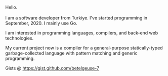 Hello. <br><br>
I am a software developer from Turkiye. I've started programming in September, 2020. I mainly use Go.

I am interested in programming languages, compilers, and back-end web technologies.

My current project now is a compiler for a general-purpose statically-typed garbage-collected language with pattern matching and generic programming. 
 
Gists @
https://gist.github.com/betelgeuse-7
